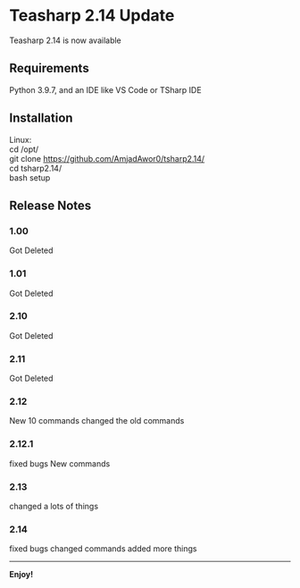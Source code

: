 # Teasharp 2.14 Update

Teasharp 2.14 is now available

## Requirements

Python 3.9.7, and an IDE like VS Code or TSharp IDE

## Installation

Linux:<br>
  cd /opt/
  <br>
  git clone https://github.com/AmjadAwor0/tsharp2.14/
  <br>
  cd tsharp2.14/
  <br>
  bash setup

## Release Notes

### 1.00

Got Deleted

### 1.01

Got Deleted

### 2.10

Got Deleted

### 2.11

Got Deleted

### 2.12

New 10 commands
changed the old commands

### 2.12.1

fixed bugs
New commands

### 2.13

changed a lots of things

### 2.14

fixed bugs
changed commands
added more things

---

**Enjoy!**
